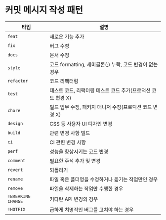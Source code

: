 # 커밋 메시지 작성 패턴

| 타입               | 설명                                                        |
| ------------------ | ----------------------------------------------------------- |
| `feat`             | 새로운 기능 추가                                            |
| `fix`              | 버그 수정                                                   |
| `docs`             | 문서 수정                                                   |
| `style`            | 코드 formatting, 세미콜론(;) 누락, 코드 변경이 없는 경우    |
| `refactor`         | 코드 리팩터링                                               |
| `test`             | 테스트 코드, 리팩터링 테스트 코드 추가(프로덕션 코드 변경 X) |
| `chore`            | 빌드 업무 수정, 패키지 매니저 수정(프로덕션 코드 변경 X)    |
| `design`           | CSS 등 사용자 UI 디자인 변경                                |
| `build`            | 관련 변경 사항 빌드                                         |
| `ci`               | CI 관련 변경 사항                                           |
| `perf`             | 성능을 향상시키는 코드 변경                                 |
| `comment`          | 필요한 주석 추가 및 변경                                    |
| `revert`           | 되돌리기                                                    |
| `rename`           | 파일 혹은 폴더명을 수정하거나 옮기는 작업만인 경우          |
| `remove`           | 파일을 삭제하는 작업만 수행한 경우                          |
| `!BREAKING CHANGE` | 커다란 API 변경의 경우                                      |
| `!HOTFIX`          | 급하게 치명적인 버그를 고쳐야 하는 경우                    |
